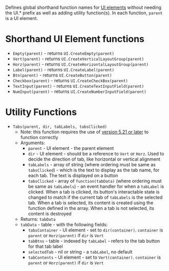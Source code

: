 Defines global shorthand function names for [UI elements](https://www.warzone.com/wiki/Mod_API_Reference:UI#UI_Elements) without needing the UI.* prefix as well as adding utility function(s). In each function, `parent` is a UI element.
# Shorthand UI Element functions
* `Empty(parent)` - returns `UI.CreateEmpty(parent)`
* `Vert(parent)` - returns `UI.CreateVerticalLayoutGroup(parent)`
* `Horz(parent)` - returns `UI.CreateHorizontalLayoutGroup(parent)`
* `Label(parent)` - returns `UI.CreateLabel(parent)`
* `Btn(parent)` - returns `UI.CreateButton(parent)`
* `Checkbox(parent)` - returns `UI.CreateCheckBox(parent)`
* `TextInput(parent)` - returns `UI.CreateTextInputField(parent)`
* `NumInput(parent)` - returns `UI.CreateNumberInputField(parent)`
# Utility Functions
* `Tabs(parent, dir, tabLabels, tabsClicked)`
  * Note: this function requires the use of [version 5.21 or later](https://www.warzone.com/wiki/Mod_API_Reference#Newer_API_features) to function correctly
  * Arguments:
    * `parent` - UI element - the parent element
    * `dir` - UI element - should be a reference to `Vert` or `Horz`. Used to decide the direction of tab, like horizontal or vertical alignment
    * `tabLabels` - array of string (where ordering must be same as `tabsClicked`) - which is the text to display as the tab name, for each tab. The text is displayed on a button
    * `tabsClicked` - array of `function(tabData)` (where ordering must be same as `tabLabels`) - an event handler for when a `tabLabel` is clicked. When a tab is clicked, its button's interactable state is changed to match if the current tab of `tabLabels` is the selected tab. When a tab is selected, its content is created using the function defined in the array. When a tab is not selected, its content is destroyed
  * Returns: `tabData`
  * `tabData` - table - with the following fields:
    * `tabsContainer` - UI element - set to `dir(container)`. `container` is `parent` or `Horz(parent)` if `dir` is `Vert`
    * `tabBtns` - table - indexed by `tabLabel` - refers to the tab button for that tab label
    * `selectedTab` - nil or string - a `tabLabel`, no default
    * `tabContents` - UI element - set to `Vert(container)`. `container` is `parent` or `Horz(parent)` if `dir` is `Vert`

